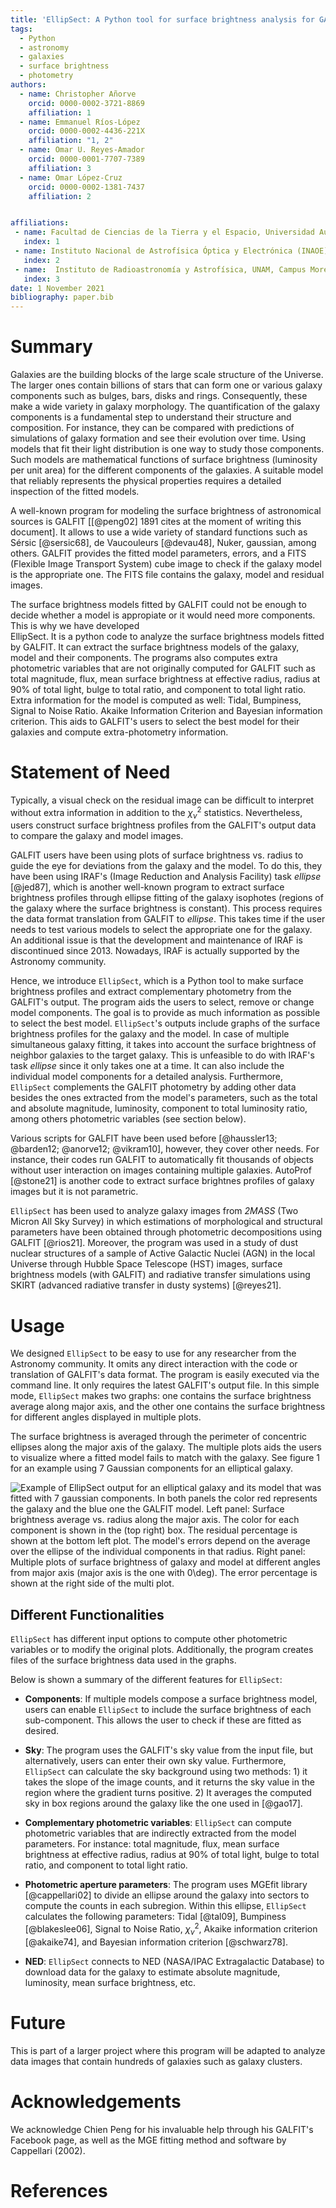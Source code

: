 ```yaml
---
title: 'EllipSect: A Python tool for surface brightness analysis for GALFIT'
tags:
  - Python
  - astronomy
  - galaxies
  - surface brightness
  - photometry
authors:
  - name: Christopher Añorve
    orcid: 0000-0002-3721-8869
    affiliation: 1
  - name: Emmanuel Ríos-López
    orcid: 0000-0002-4436-221X
    affiliation: "1, 2"
  - name: Omar U. Reyes-Amador
    orcid: 0000-0001-7707-7389
    affiliation: 3
  - name: Omar López-Cruz 
    orcid: 0000-0002-1381-7437 
    affiliation: 2


affiliations:
 - name: Facultad de Ciencias de la Tierra y el Espacio, Universidad Autónoma de Sinaloa, Blvd. de la Americas y Av. Universitarios S/N, Ciudad Universitaria, C.P. 80010 Culiacán, Sinaloa, México
   index: 1
 - name: Instituto Nacional de Astrofísica Óptica y Electrónica (INAOE), Apartado Postal 51 y 216, 72000 Puebla, Mexico    
   index: 2
 - name:  Instituto de Radioastronomía y Astrofísica, UNAM, Campus Morelia, AP 3-72, CP 58089, México
   index: 3
date: 1 November 2021
bibliography: paper.bib
---
```


# Summary

Galaxies are the building blocks of the large scale structure of the Universe. 
The larger ones contain billions of stars that can form one or various galaxy 
components such as bulges, bars, disks and rings. Consequently, these make a 
wide variety in galaxy morphology. The quantification of the galaxy components 
is a fundamental step to understand their structure and composition. For instance, 
they can be compared with predictions of simulations of galaxy formation and 
see their evolution over time. Using models that fit their light distribution 
is one way to study those components. Such models are mathematical functions 
of surface brightness (luminosity per unit area) for the different 
components of the galaxies. A suitable 
model that reliably represents the physical properties requires a detailed 
inspection of the fitted models.

A well-known program for modeling the surface brightness of astronomical 
sources is GALFIT [[@peng02] 1891 cites at the moment of writing this document]. 
It allows to use a wide variety of standard functions such as Sérsic [@sersic68], 
de Vaucouleurs [@devau48], Nuker, gaussian, among others. GALFIT provides the 
fitted model parameters, errors, and a FITS (Flexible Image Transport System) 
cube image to check if the galaxy model is the appropriate one. The FITS file 
contains the galaxy, model and residual images.


The surface brightness models fitted by GALFIT could not be enough to decide whether 
a model is appropiate or it would need more components. This is why we have developed \
EllipSect. It is a python code to analyze the surface brightness models fitted by GALFIT. It 
can extract the surface brightness models of the galaxy, model and their components. The
programs also computes extra photometric variables that are not originally computed for 
GALFIT such as total magnitude, flux, mean surface brightness at effective radius, 
radius at 90% of total light, bulge to total ratio, and component to total light ratio. 
Extra information for the model is computed as well: Tidal, Bumpiness, Signal to Noise Ratio. 
Akaike Information Criterion and Bayesian information criterion. This aids to GALFIT's users
to select the best model for their galaxies and compute extra-photometry information.


# Statement of Need 


Typically, a visual check on the residual image can be difficult to 
interpret without extra information in addition to the $\chi^2_{\nu}$ 
statistics.  Nevertheless, users construct surface brightness profiles 
from the GALFIT's output data to compare the galaxy and model images.

GALFIT users have been using plots of surface brightness vs. radius to guide 
the eye for deviations from the galaxy and the model. To do this, they have 
been using IRAF's (Image Reduction and Analysis Facility) task *ellipse* [@jed87], 
which is another well-known program to extract surface brightness profiles 
through ellipse fitting of the galaxy isophotes (regions of the galaxy where 
the surface brightness is constant). This process requires the data format 
translation from GALFIT to *ellipse*. This takes time if the user needs to
test various models to select the appropriate one for the galaxy. An additional 
issue is that the development and maintenance of IRAF is discontinued since 2013. 
Nowadays, IRAF is actually supported by the Astronomy community. 

Hence, we introduce ``EllipSect``, which is a Python tool to make surface 
brightness profiles and extract complementary photometry from the GALFIT's output. 
The program aids the users to select, remove or change model components. The goal 
is to provide as much information as possible to select the best model. ``EllipSect``'s 
outputs include graphs of the surface brightness profiles for the galaxy 
and the model. In case of multiple simultaneous galaxy fitting, it takes 
into account the surface brightness of neighbor galaxies to the target galaxy. 
This is unfeasible to do with IRAF's task *ellipse* since it only takes one 
at a time. It can also include the individual model components for a detailed 
analysis. Furthermore, ``EllipSect`` complements the GALFIT photometry by adding 
other data besides the ones extracted from the model's parameters, such as the 
total and absolute magnitude, luminosity, component to total luminosity ratio, 
among others photometric variables (see section below). 

Various scripts for GALFIT have been used before [@haussler13; @barden12; 
@anorve12; @vikram10], however, they cover other needs. For instance, their 
codes run GALFIT to automatically fit thousands of objects without user interaction 
on images containing multiple galaxies. AutoProf [@stone21] is another code to extract 
surface brightnes profiles of galaxy images but it is not parametric.

``EllipSect`` has been used to analyze galaxy images 
from *2MASS* (Two Micron All Sky Survey) in which estimations of  morphological 
and structural parameters have been obtained through photometric decompositions 
using GALFIT [@rios21]. Moreover,  the program was used in a study of dust nuclear 
structures of a sample of Active Galactic Nuclei (AGN) in the local Universe 
through Hubble Space Telescope (HST) images, surface brightness models (with GALFIT) 
and radiative transfer simulations using SKIRT (advanced radiative transfer in dusty systems)
[@reyes21]. 

# Usage

We designed ``EllipSect`` to be easy to use for any researcher from the 
Astronomy community. It omits any direct interaction with the code or 
translation of GALFIT's data format. The program is easily executed via 
the command line. It only requires the latest GALFIT's output file. 
In this simple mode, ``EllipSect`` makes two graphs: one contains the 
surface brightness average along major axis, and the other one contains 
the surface brightness for different angles displayed in multiple plots.

The surface brightness is averaged through the perimeter of concentric 
ellipses along the major axis of the galaxy. The multiple plots aids the 
users to visualize where a fitted model fails to match with the galaxy. 
See figure 1 for an example using 7 Gaussian components for an elliptical galaxy.

![Example of EllipSect output for an elliptical galaxy and its model that
was fitted with 7 gaussian components. In both panels the color red represents 
the galaxy and the blue one the GALFIT model. Left panel: Surface brightness 
average vs. radius along the major axis. The color for each component is 
shown in the (top right) box. The residual percentage is shown at 
the bottom left plot. The model's errors depend on the average over 
the ellipse of the individual components in that radius. Right panel: Multiple 
plots of surface brightness of galaxy and model at different angles from 
major axis (major axis is the one with $0\deg$). The error percentage is 
shown at the right side of the multi plot. ](Fig1.png)


## Different Functionalities

``EllipSect`` has different input options to compute other 
photometric variables or to modify the original plots. Additionally, 
the program creates files of the surface brightness data used in the graphs.

Below is shown a summary of the different features for ``EllipSect``:

- **Components**: If multiple models compose a surface brightness model, 
users can enable ``EllipSect`` to include the surface brightness of 
each sub-component. This allows the user to check if these are fitted as desired.

- **Sky**: The program uses the GALFIT's sky value from the input file, 
but alternatively, users can enter their own sky value. Furthermore, 
``EllipSect`` can calculate the sky background using two methods: 1) 
it takes the slope of the image counts, and it returns the sky value 
in the region where the gradient turns positive. 2) It averages the 
computed sky in box regions around the galaxy like the one used in [@gao17].

- **Complementary photometric variables**:  ``EllipSect`` can compute 
photometric variables that are indirectly extracted from the model parameters. 
For instance: total magnitude, flux, mean surface brightness at effective 
radius, radius at 90% of total light, bulge to total ratio, and component 
to total light ratio.
  
- **Photometric aperture parameters**: The program uses MGEfit library [@cappellari02] 
to divide an ellipse around the galaxy into sectors to compute the counts in each 
subregion. Within this ellipse, ``EllipSect`` calculates the following parameters: 
Tidal [@tal09], Bumpiness [@blakeslee06], Signal to Noise Ratio, $\chi^2_{\nu}$, 
Akaike information criterion [@akaike74], and Bayesian information criterion [@schwarz78].

- **NED**: ``EllipSect`` connects to NED (NASA/IPAC Extragalactic Database) to 
download data for the galaxy to estimate absolute magnitude, luminosity, mean 
surface brightness, etc. 
 
 
# Future

This is part of a larger project where this program will be adapted to analyze 
data images that contain hundreds of galaxies such as galaxy clusters. 



# Acknowledgements

We acknowledge Chien Peng for his invaluable help through his GALFIT's Facebook page, 
as well as the MGE fitting method and software by Cappellari (2002).

# References
